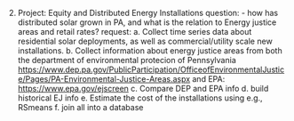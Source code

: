 2. Project: Equity and Distributed Energy Installations question: - how has distributed solar grown in PA, and what is the relation to Energy justice areas and retail rates? request: a. Collect time series data about residential solar deployments, as well as commercial/utility scale new installations. b. Collect information about energy justice areas from both the department of environmental protecion of Pennsylvania https://www.dep.pa.gov/PublicParticipation/OfficeofEnvironmentalJustice/Pages/PA-Environmental-Justice-Areas.aspx and EPA: https://www.epa.gov/ejscreen c. Compare DEP and EPA info d. build historical EJ info e. Estimate the cost of the installations using e.g., RSmeans f. join all into a database
